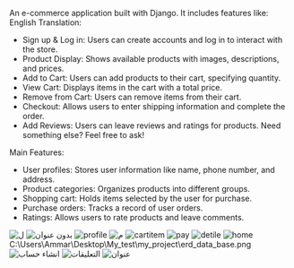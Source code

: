 An e-commerce application built with Django. It includes features like:
English Translation:
 * Sign up & Log in: Users can create accounts and log in to interact with the store.
 * Product Display: Shows available products with images, descriptions, and prices.
 * Add to Cart: Users can add products to their cart, specifying quantity.
 * View Cart: Displays items in the cart with a total price.
 * Remove from Cart: Users can remove items from their cart.
 * Checkout: Allows users to enter shipping information and complete the order.
 * Add Reviews: Users can leave reviews and ratings for products.
Need something else? Feel free to ask!

Main Features:

 * User profiles: Stores user information like name, phone number, and address.
 * Product categories: Organizes products into different groups.
 * Shopping cart: Holds items selected by the user for purchase.
 * Purchase orders: Tracks a record of user orders.
 * Ratings: Allows users to rate products and leave comments.






![ل](https://github.com/user-attachments/assets/be0c3885-646e-47d1-baeb-e685ebc58db7)
![بدون عنوان](https://github.com/user-attachments/assets/ce50c765-1cb5-4a75-becf-43cf879080f7)
![profile](https://github.com/user-attachments/assets/58fc6d73-b742-46d3-9800-82ef1dbab74c)
![م](https://github.com/user-attachments/assets/edcc3dc6-0e57-438c-8769-bac8f49624a9)
![cartitem](https://github.com/user-attachments/assets/4646d7e2-37cb-498f-9f0b-898a8a5c6a31)
![pay](https://github.com/user-attachments/assets/9fac5b3a-cb36-410d-9473-06f1faa6ff93)
![detile](https://github.com/user-attachments/assets/700190ec-770a-42cc-a5f8-fe47c8a58729)
![home](https://github.com/user-attachments/assets/1c818a38-0b35-4bd9-a18a-842f14c7d762)C:\Users\Ammar\Desktop\My_test\my_project\erd_data_base.png
![انشاء حساب](https://github.com/user-attachments/assets/73ff4d39-6d9e-46e5-a569-232cd964a2a0)
![التعليقات](https://github.com/user-attachments/assets/e348de09-bdd4-4843-8941-541ee3b489da)
![عنوان](https://github.com/user-attachments/assets/02f1a5d1-68e5-4513-9f0d-c4a78ff61d03)
